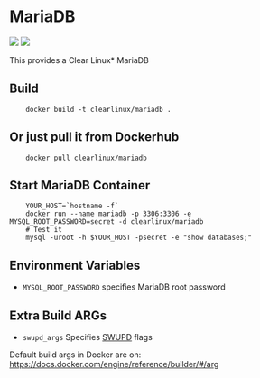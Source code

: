 MariaDB
=======
[![](https://images.microbadger.com/badges/image/clearlinux/mariadb.svg)](http://microbadger.com/images/clearlinux/mariadb "Get your own image badge on microbadger.com")
[![](https://images.microbadger.com/badges/version/clearlinux/mariadb.svg)](http://microbadger.com/images/clearlinux/mariadb "Get your own version badge on microbadger.com")

This provides a Clear Linux* MariaDB

Build
-----
```
    docker build -t clearlinux/mariadb .
```

Or just pull it from Dockerhub
---------------------------
```
    docker pull clearlinux/mariadb
```

Start MariaDB Container
-----------------------
```
    YOUR_HOST=`hostname -f`
    docker run --name mariadb -p 3306:3306 -e MYSQL_ROOT_PASSWORD=secret -d clearlinux/mariadb
    # Test it
    mysql -uroot -h $YOUR_HOST -psecret -e "show databases;"
```

Environment Variables
---------------------
- ``MYSQL_ROOT_PASSWORD`` specifies MariaDB root password


Extra Build ARGs
----------------
- ``swupd_args`` Specifies [SWUPD](https://clearlinux.org/documentation/swupdate_how_to_run_the_updater.html) flags

Default build args in Docker are on: https://docs.docker.com/engine/reference/builder/#/arg